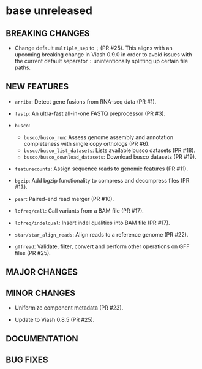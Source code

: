 # base unreleased

## BREAKING CHANGES

* Change default `multiple_sep` to `;` (PR #25). This aligns with an upcoming breaking change in
  Viash 0.9.0 in order to avoid issues with the current default separator `:` unintentionally
  splitting up certain file paths.

## NEW FEATURES

* `arriba`: Detect gene fusions from RNA-seq data (PR #1).

* `fastp`: An ultra-fast all-in-one FASTQ preprocessor (PR #3).

* `busco`: 
    - `busco/busco_run`: Assess genome assembly and annotation completeness with single copy orthologs (PR #6).
    - `busco/busco_list_datasets`: Lists available busco datasets (PR #18).
    - `busco/busco_download_datasets`: Download busco datasets (PR #19).

* `featurecounts`: Assign sequence reads to genomic features (PR #11).

* `bgzip`: Add bgzip functionality to compress and decompress files (PR #13).

* `pear`: Paired-end read merger (PR #10).

* `lofreq/call`: Call variants from a BAM file (PR #17).

* `lofreq/indelqual`: Insert indel qualities into BAM file (PR #17).

* `star/star_align_reads`: Align reads to a reference genome (PR #22).

* `gffread`: Validate, filter, convert and perform other operations on GFF files (PR #25). 

## MAJOR CHANGES

## MINOR CHANGES

* Uniformize component metadata (PR #23).

* Update to Viash 0.8.5 (PR #25).

## DOCUMENTATION

## BUG FIXES